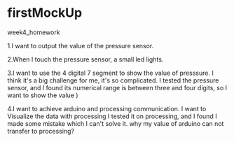 # firstMockUp
week4_homework


1.I want to output the value of the pressure sensor.


2.When I touch the pressure sensor, a small led lights.


3.I want to use the 4 digital 7 segment to show the value of presssure. I think it's a big challenge for me, it's so complicated.
I tested the pressure sensor, and I found its numerical range is between three and four digits, so I want to show the value )


4.I want to achieve arduino and processing communication. I want to Visualize the data  with processing
I tested it on processing, and I found I made some mistake which I can't solve it. why my value of arduino can not transfer to processing?




